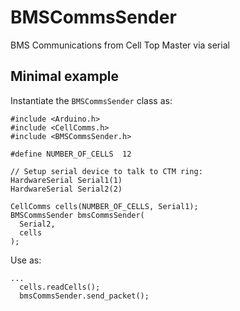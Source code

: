 # BMSCommsSender
BMS Communications from Cell Top Master via serial

## Minimal example
Instantiate the `BMSCommsSender` class as:
```
#include <Arduino.h>
#include <CellComms.h>
#include <BMSCommsSender.h>

#define NUMBER_OF_CELLS  12

// Setup serial device to talk to CTM ring:
HardwareSerial Serial1(1)
HardwareSerial Serial2(2)

CellComms cells(NUMBER_OF_CELLS, Serial1);
BMSCommsSender bmsCommsSender(
  Serial2,
  cells
);
```

Use as:
```
...
  cells.readCells();
  bmsCommsSender.send_packet();
```
